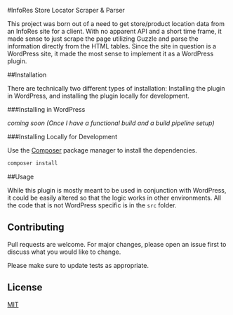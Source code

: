 #InfoRes Store Locator Scraper & Parser

This project was born out of a need to get store/product location data from an InfoRes site for a client. With no 
apparent API and a short time frame, it made sense to just scrape the page utilizing Guzzle and parse the information
directly from the HTML tables. Since the site in question is a WordPress site, it made the most sense to implement it as
a WordPress plugin.

##Installation

There are technically two different types of installation: Installing the plugin in WordPress, and installing the plugin
locally for development.

###Installing in WordPress

*coming soon (Once I have a functional build and a build pipeline setup)*

###Installing Locally for Development

Use the [Composer](https://getcomposer.org/) package manager to install the dependencies.

```bash
composer install
```

##Usage

While this plugin is mostly meant to be used in conjunction with WordPress, it could be easily altered so that the logic
works in other environments. All the code that is not WordPress specific is in the `src` folder.

## Contributing
Pull requests are welcome. For major changes, please open an issue first to discuss what you would like to change.

Please make sure to update tests as appropriate.

## License
[MIT](https://choosealicense.com/licenses/mit/)